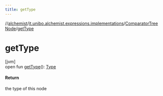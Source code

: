```yaml
---
title: getType
---
```

//[alchemist](../../../index.html)/[it.unibo.alchemist.expressions.implementations](../index.html)/[ComparatorTreeNode](index.html)/[getType](get-type.html)



# getType



[jvm]\
open fun [getType](get-type.html)(): [Type](../-type/index.html)



#### Return



the type of this node




